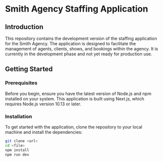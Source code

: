 # Smith Agency Staffing Application

## Introduction
This repository contains the development version of the staffing application for the Smith Agency. The application is designed to facilitate the management of agents, clients, shows, and bookings within the agency. It is currently in the development phase and not yet ready for production use.

## Getting Started

### Prerequisites
Before you begin, ensure you have the latest version of Node.js and npm installed on your system. This application is built using Next.js, which requires Node.js version 10.13 or later.

### Installation
To get started with the application, clone the repository to your local machine and install the dependencies:

```bash
git clone <url>
cd <file>
npm install
npm run dev